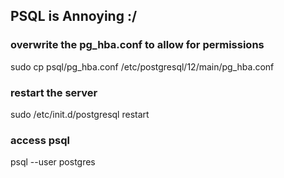 
## PSQL is Annoying :/

### overwrite the pg_hba.conf to allow for permissions

sudo cp psql/pg_hba.conf /etc/postgresql/12/main/pg_hba.conf

### restart the server

sudo /etc/init.d/postgresql restart

### access psql

psql --user postgres
